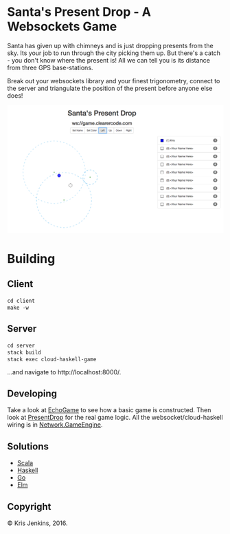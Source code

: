 # Santa's Present Drop - A Websockets Game

Santa has given up with chimneys and is just dropping presents from
the sky. Its your job to run through the city picking them up. But
there's a catch - you don't know where the present is! All we can tell
you is its distance from three GPS base-stations.

Break out your websockets library and your finest trigonometry,
connect to the server and triangulate the position of the present
before anyone else does!

![Game Screenshot](action-shot.png?raw=true "Screenshot")

# Building

## Client

```
cd client
make -w
```

## Server

```
cd server
stack build
stack exec cloud-haskell-game
```

...and navigate to http://localhost:8000/.


## Developing

Take a look at [EchoGame](server/src/EchoGame.hs) to see how a basic
game is constructed. Then look
at [PresentDrop](server/src/PresentDrop.hs) for the real game
logic. All the websocket/cloud-haskell wiring is
in [Network.GameEngine](server/src/Network/GameEngine.hs).

## Solutions

* [Scala](https://github.com/mnd999/xmas-hack)
* [Haskell](https://github.com/mattjbray/santas-present-drop/blob/master/app/Main.hs)
* [Go](https://github.com/simonswine/hack-night-xmas-2016)
* [Elm](https://github.com/MatMoore/xmas-present-retrieval-hack)

## Copyright

© Kris Jenkins, 2016.
